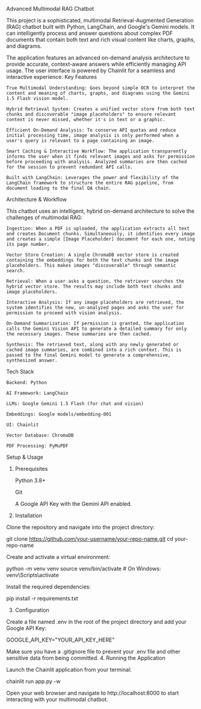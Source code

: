 Advanced Multimodal RAG Chatbot

This project is a sophisticated, multimodal Retrieval-Augmented Generation (RAG) chatbot built with Python, LangChain, and Google's Gemini models. It can intelligently process and answer questions about complex PDF documents that contain both text and rich visual content like charts, graphs, and diagrams.

The application features an advanced on-demand analysis architecture to provide accurate, context-aware answers while efficiently managing API usage. The user interface is powered by Chainlit for a seamless and interactive experience.
Key Features

    True Multimodal Understanding: Goes beyond simple OCR to interpret the content and meaning of charts, graphs, and diagrams using the Gemini 1.5 Flash vision model.

    Hybrid Retrieval System: Creates a unified vector store from both text chunks and discoverable "image placeholders" to ensure relevant context is never missed, whether it's in text or a graphic.

    Efficient On-Demand Analysis: To conserve API quotas and reduce initial processing time, image analysis is only performed when a user's query is relevant to a page containing an image.

    Smart Caching & Interactive Workflow: The application transparently informs the user when it finds relevant images and asks for permission before proceeding with analysis. Analyzed summaries are then cached for the session to prevent redundant API calls.

    Built with LangChain: Leverages the power and flexibility of the LangChain framework to structure the entire RAG pipeline, from document loading to the final QA chain.

Architecture & Workflow

This chatbot uses an intelligent, hybrid on-demand architecture to solve the challenges of multimodal RAG:

    Ingestion: When a PDF is uploaded, the application extracts all text and creates Document chunks. Simultaneously, it identifies every image and creates a simple [Image Placeholder] document for each one, noting its page number.

    Vector Store Creation: A single ChromaDB vector store is created containing the embeddings for both the text chunks and the image placeholders. This makes images "discoverable" through semantic search.

    Retrieval: When a user asks a question, the retriever searches the hybrid vector store. The results may include both text chunks and image placeholders.

    Interactive Analysis: If any image placeholders are retrieved, the system identifies the new, un-analyzed pages and asks the user for permission to proceed with vision analysis.

    On-Demand Summarization: If permission is granted, the application calls the Gemini Vision API to generate a detailed summary for only the necessary images. These summaries are then cached.

    Synthesis: The retrieved text, along with any newly generated or cached image summaries, are combined into a rich context. This is passed to the final Gemini model to generate a comprehensive, synthesized answer.

Tech Stack

    Backend: Python

    AI Framework: LangChain

    LLMs: Google Gemini 1.5 Flash (for chat and vision)

    Embeddings: Google models/embedding-001

    UI: Chainlit

    Vector Database: ChromaDB

    PDF Processing: PyMuPDF

Setup & Usage
1. Prerequisites

    Python 3.8+

    Git

    A Google API Key with the Gemini API enabled.

2. Installation

Clone the repository and navigate into the project directory:

git clone https://github.com/your-username/your-repo-name.git
cd your-repo-name

Create and activate a virtual environment:

python -m venv venv
source venv/bin/activate  # On Windows: venv\Scripts\activate

Install the required dependencies:

pip install -r requirements.txt

3. Configuration

Create a file named .env in the root of the project directory and add your Google API Key:

GOOGLE_API_KEY="YOUR_API_KEY_HERE"

Make sure you have a .gitignore file to prevent your .env file and other sensitive data from being committed.
4. Running the Application

Launch the Chainlit application from your terminal:

chainlit run app.py -w

Open your web browser and navigate to http://localhost:8000 to start interacting with your multimodal chatbot.
